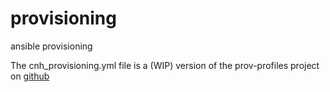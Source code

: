 # provisioning
ansible provisioning

The cnh_provisioning.yml file is a (WIP) version of the prov-profiles project on [github](https://github.com/christophernhill/prov-profiles/tree/main/ronin/ubuntu20/all-in-one)


